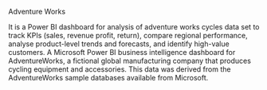 Adventure Works

It is a Power BI dashboard for analysis of adventure works cycles data set to track KPIs (sales, revenue profit, return), compare regional performance, analyse product-level trends and forecasts, and identify high-value customers.
A Microsoft Power BI business intelligence dashboard for AdventureWorks, a fictional global manufacturing company that produces cycling equipment and accessories.
This data was derived from the AdventureWorks sample databases available from Microsoft.
